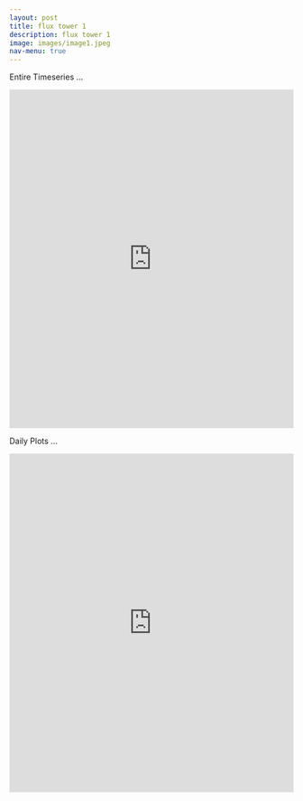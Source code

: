 ```yaml
---
layout: post
title: flux tower 1
description: flux tower 1
image: images/image1.jpeg
nav-menu: true
---
```


Entire Timeseries
...
<!-- Here's where you add the iframe to embed the Plotly graph -->
<iframe width="100%" height="600" frameborder="0" scrolling="no" src="https://rawcdn.githack.com/kesondrakey/kesondrakey.github.io/aca4458d7a547f2aed9b3c90178f2cab30f4ae08/my_plot.html"></iframe>


Daily Plots
...
<iframe width="100%" height="600" frameborder="0" scrolling="no" src="https://rawcdn.githack.com/kesondrakey/kesondrakey.github.io/826eeb756e55e4b39465d270e8534e72d5835877/my_plot1.html"></iframe>
